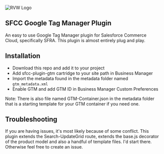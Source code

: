 ![RVW Logo](https://red-van-workshop.s3.us-east-1.amazonaws.com/logo.png "RVW Logo")

SFCC Google Tag Manager Plugin
---

An easy to use Google Tag Manager plugin for Salesforce Commerce Cloud, specifically SFRA.  This plugin is almost entirely plug and play.

Installation
---
- Download this repo and add it to your project
- Add sfcc-plugin-gtm cartridge to your site path in Business Manager
- Import the metadata found in the metadata folder named `gtm_metadata.xml`
- Enable GTM and add GTM ID in Business Manager Custom Preferences

Note: There is also file named GTM-Container.json in the metadata folder that is a starting template for your GTM container if you need one. 


Troubleshooting
---

If you are having issues, it's most likely because of some conflict.  This plugin extends the Search-UpdateGrid route, extends the base.js decorator of the product model and also a handful of template files.  I'd start there.  	Otherwise feel free to create an issue.
